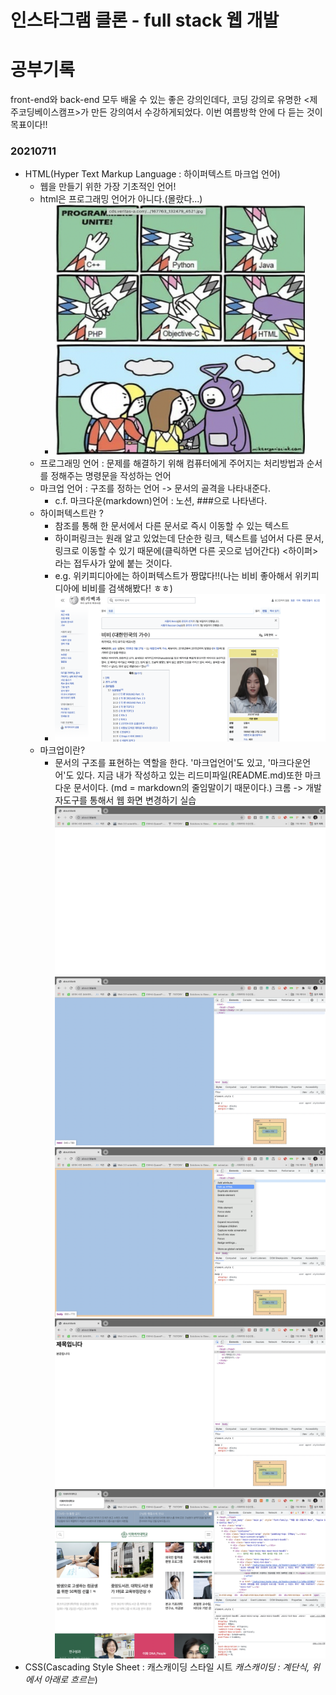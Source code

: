 # 인스타그램 클론 - full stack 웹 개발 
# 공부기록
front-end와 back-end 모두 배울 수 있는 좋은 강의인데다, 코딩 강의로 유명한 <제주코딩베이스캠프>가 만든 강의여서 수강하게되었다. 이번 여름방학 안에 다 듣는 것이 목표이다!! 
### 20210711
- HTML(Hyper Text Markup Language : 하이퍼텍스트 마크업 언어)
  - 웹을 만들기 위한 가장 기초적인 언어!
  - html은 프로그래밍 언어가 아니다.(몰랐다...)
    - <img src="./img/스크린샷0711_2.png" width="400" height="400">
  - 프로그래밍 언어 : 문제를 해결하기 위해 컴퓨터에게 주어지는 처리방법과 순서를 정해주는 명령문을 작성하는 언어
  - 마크업 언어 : 구조를 정하는 언어 -> 문서의 골격을 나타내준다.
    - c.f. 마크다운(markdown)언어 : 노션, ###으로 나타낸다.
  - 하이퍼텍스트란 ? 
    - 참조를 통해 한 문서에서 다른 문서로 즉시 이동할 수 있는 텍스트
    - 하이퍼링크는 원래 알고 있었는데 단순한 링크, 텍스트를 넘어서 다른 문서,링크로 이동할 수 있기 때문에(클릭하면 다른 곳으로 넘어간다) <하이퍼>라는 접두사가 앞에 붙는 것이다.
    - e.g. 위키피디아에는 하이퍼텍스트가 짱많다!!(나는 비비 좋아해서 위키피디아에 비비를 검색해봤다! ㅎㅎ)
    - ![pic1](./img/스크린샷0711_1.png)
  - 마크업이란? 
    - 문서의 구조를 표현하는 역할을 한다. '마크업언어'도 있고, '마크다운언어'도 있다. 지금 내가 작성하고 있는 리드미파일(README.md)또한 마크다운 문서이다. (md = markdown의 줄임말이기 때문이다.)
크롬 -> 개발자도구를 통해서 웹 화면 변경하기 실습
![pic1](./img/스크린샷0711_3.png)
![pic1](./img/스크린샷0711_4.png)
![pic1](./img/스크린샷0711_6.png)
![pic1](./img/스크린샷0711_7.png)
![pic1](./img/스크린샷0711_5.png)
- CSS(Cascading Style Sheet : 캐스캐이딩 스타일 시트 *캐스캐이딩 : 계단식, 위에서 아래로 흐르는*)
